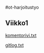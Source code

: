 #ot-harjoitustyo

## Viikko1

[komentorivi.txt](https://github.com/Radzilla/ot-harjoitustyo/blob/master/laskarit/viikko1/komentorivi.txt)

[gitlog.txt](https://github.com/Radzilla/ot-harjoitustyo/blob/master/laskarit/viikko1/gitlog.txt)
